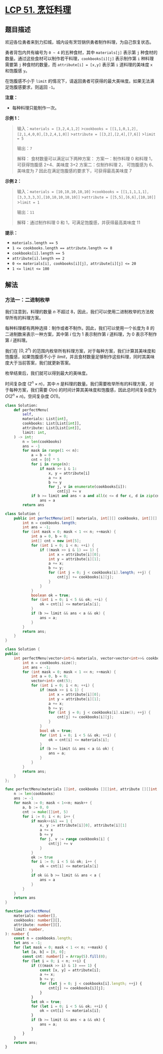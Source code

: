 # [LCP 51. 烹饪料理](https://leetcode.cn/problems/UEcfPD)

## 题目描述

<!-- 这里写题目描述 -->

欢迎各位勇者来到力扣城，城内设有烹饪锅供勇者制作料理，为自己恢复状态。

勇者背包内共有编号为 `0 ~ 4` 的五种食材，其中 `materials[j]` 表示第 `j` 种食材的数量。通过这些食材可以制作若干料理，`cookbooks[i][j]` 表示制作第 `i` 种料理需要第 `j` 种食材的数量，而 `attribute[i] = [x,y]` 表示第 `i` 道料理的美味度 `x` 和饱腹感 `y`。

在饱腹感不小于 `limit` 的情况下，请返回勇者可获得的最大美味度。如果无法满足饱腹感要求，则返回 `-1`。

**注意：**

-   每种料理只能制作一次。

**示例 1：**

> 输入：`materials = [3,2,4,1,2]` >`cookbooks = [[1,1,0,1,2],[2,1,4,0,0],[3,2,4,1,0]]` >`attribute = [[3,2],[2,4],[7,6]]` >`limit = 5`
>
> 输出：`7`
>
> 解释：
> 食材数量可以满足以下两种方案：
> 方案一：制作料理 0 和料理 1，可获得饱腹感 2+4、美味度 3+2
> 方案二：仅制作料理 2， 可饱腹感为 6、美味度为 7
> 因此在满足饱腹感的要求下，可获得最高美味度 7

**示例 2：**

> 输入：`materials = [10,10,10,10,10]` >`cookbooks = [[1,1,1,1,1],[3,3,3,3,3],[10,10,10,10,10]]` >`attribute = [[5,5],[6,6],[10,10]]` >`limit = 1`
>
> 输出：`11`
>
> 解释：通过制作料理 0 和 1，可满足饱腹感，并获得最高美味度 11

**提示：**

-   `materials.length == 5`
-   `1 <= cookbooks.length == attribute.length <= 8`
-   `cookbooks[i].length == 5`
-   `attribute[i].length == 2`
-   `0 <= materials[i], cookbooks[i][j], attribute[i][j] <= 20`
-   `1 <= limit <= 100`

## 解法

### 方法一：二进制枚举

我们注意到，料理的数量 $n$ 不超过 $8$，因此，我们可以使用二进制枚举的方法枚举所有的料理方案。

每种料理都有两种选择：制作或者不制作。因此，我们可以使用一个长度为 $8$ 的二进制数来表示一种方案，其中第 $i$ 位为 $1$ 表示制作第 $i$ 道料理，为 $0$ 表示不制作第 $i$ 道料理。

我们在 $[0, 2^n)$ 的范围内枚举所有料理方案，对于每种方案，我们计算其美味度和饱腹感，如果饱腹感不小于 $limit$，并且食材数量足够制作这些料理，同时其美味度大于当前答案，我们就更新答案。

枚举结束后，我们就可以得到最大的美味度。

时间复杂度 $(2^n \times n)$，其中 $n$ 是料理的数量。我们需要枚举所有的料理方案，对于每种方案，我们需要 $O(n)$ 的时间计算其美味度和饱腹感，因此总时间复杂度为 $O(2^n \times n)$。空间复杂度 $O(1)$。

<!-- tabs:start -->

```python
class Solution:
    def perfectMenu(
        self,
        materials: List[int],
        cookbooks: List[List[int]],
        attribute: List[List[int]],
        limit: int,
    ) -> int:
        n = len(cookbooks)
        ans = -1
        for mask in range(1 << n):
            a = b = 0
            cnt = [0] * 5
            for i in range(n):
                if mask >> i & 1:
                    x, y = attribute[i]
                    a += x
                    b += y
                    for j, v in enumerate(cookbooks[i]):
                        cnt[j] += v
            if b >= limit and ans < a and all(c <= d for c, d in zip(cnt, materials)):
                ans = a
        return ans
```

```java
class Solution {
    public int perfectMenu(int[] materials, int[][] cookbooks, int[][] attribute, int limit) {
        int n = cookbooks.length;
        int ans = -1;
        for (int mask = 0; mask < 1 << n; ++mask) {
            int a = 0, b = 0;
            int[] cnt = new int[5];
            for (int i = 0; i < n; ++i) {
                if ((mask >> i & 1) == 1) {
                    int x = attribute[i][0];
                    int y = attribute[i][1];
                    a += x;
                    b += y;
                    for (int j = 0; j < cookbooks[i].length; ++j) {
                        cnt[j] += cookbooks[i][j];
                    }
                }
            }
            boolean ok = true;
            for (int i = 0; i < 5 && ok; ++i) {
                ok = cnt[i] <= materials[i];
            }
            if (b >= limit && ans < a && ok) {
                ans = a;
            }
        }
        return ans;
    }
}
```

```cpp
class Solution {
public:
    int perfectMenu(vector<int>& materials, vector<vector<int>>& cookbooks, vector<vector<int>>& attribute, int limit) {
        int n = cookbooks.size();
        int ans = -1;
        for (int mask = 0; mask < 1 << n; ++mask) {
            int a = 0, b = 0;
            vector<int> cnt(5);
            for (int i = 0; i < n; ++i) {
                if (mask >> i & 1) {
                    int x = attribute[i][0];
                    int y = attribute[i][1];
                    a += x;
                    b += y;
                    for (int j = 0; j < cookbooks[i].size(); ++j) {
                        cnt[j] += cookbooks[i][j];
                    }
                }
                bool ok = true;
                for (int i = 0; i < 5 && ok; ++i) {
                    ok = cnt[i] <= materials[i];
                }
                if (b >= limit && ans < a && ok) {
                    ans = a;
                }
            }
        }
        return ans;
    }
};
```

```go
func perfectMenu(materials []int, cookbooks [][]int, attribute [][]int, limit int) int {
	n := len(cookbooks)
	ans := -1
	for mask := 0; mask < 1<<n; mask++ {
		a, b := 0, 0
		cnt := make([]int, 5)
		for i := 0; i < n; i++ {
			if mask>>i&1 == 1 {
				x, y := attribute[i][0], attribute[i][1]
				a += x
				b += y
				for j, v := range cookbooks[i] {
					cnt[j] += v
				}
			}
			ok := true
			for i := 0; i < 5 && ok; i++ {
				ok = cnt[i] <= materials[i]
			}
			if ok && b >= limit && ans < a {
				ans = a
			}
		}
	}
	return ans
}
```

```ts
function perfectMenu(
    materials: number[],
    cookbooks: number[][],
    attribute: number[][],
    limit: number,
): number {
    const n = cookbooks.length;
    let ans = -1;
    for (let mask = 0; mask < 1 << n; ++mask) {
        let [a, b] = [0, 0];
        const cnt: number[] = Array(5).fill(0);
        for (let i = 0; i < n; ++i) {
            if (((mask >> i) & 1) === 1) {
                const [x, y] = attribute[i];
                a += x;
                b += y;
                for (let j = 0; j < cookbooks[i].length; ++j) {
                    cnt[j] += cookbooks[i][j];
                }
            }
            let ok = true;
            for (let i = 0; i < 5 && ok; ++i) {
                ok = cnt[i] <= materials[i];
            }
            if (b >= limit && ans < a && ok) {
                ans = a;
            }
        }
    }
    return ans;
}
```

<!-- tabs:end -->

<!-- end -->
